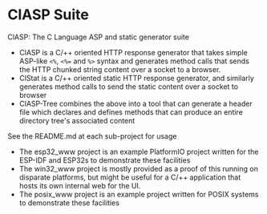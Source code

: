 # ClASP Suite

ClASP: The C Language ASP and static generator suite

- ClASP is a C/++ oriented HTTP response generator that takes simple ASP-like `<%`, `<%=` and `%>` syntax and generates method calls that sends the HTTP chunked string content over a socket to a browser.
- ClStat is a C/++ oriented static HTTP response generator, and similarly generates method calls to send the static content over a socket to browser
- ClASP-Tree combines the above into a tool that can generate a header file which declares and defines methods that can produce an entire directory tree's associated content

See the README.md at each sub-project for usage
 
- The esp32_www project is an example PlatformIO project written for the ESP-IDF and ESP32s to demonstrate these facilities
- The win32_www project is mostly provided as a proof of this running on disparate platforms, but might be useful for a C/++ application that hosts its own internal web for the UI.
- The posix_www project is an example project written for POSIX systems to demonstrate these facilities